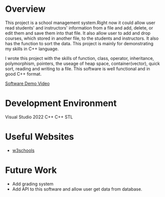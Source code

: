 # Overview

This project is a school management system.Right now it could allow user read students' and instructors' information from a file and add, delete, or edit them and
save them into that file. It also allow user to add and drop courses, which stored in another file, to the students and instructors. It also has the function to sort
the data. This project is mainly for demonstrating my skills in C++ language.

I wrote this project with the skills of function, class, operator, inheritance, polymorphism, pointers, the useage of heap space, container(vector), quick sort, reading
and writing to a file.  This software is well functional and in good C++ format.


[Software Demo Video](http://youtube.link.goes.here)

# Development Environment

Visual Studio 2022
C++
C++ STL

# Useful Websites

* [w3schools](https://www.w3schools.com/cpp/)


# Future Work

* Add grading system
* Add API to this software and allow user get data from database.